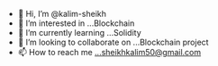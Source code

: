 - 👋 Hi, I’m @kalim-sheikh
- 👀 I’m interested in ...Blockchain 
- 🌱 I’m currently learning ...Solidity
- 💞️ I’m looking to collaborate on ...Blockchain project
- 📫 How to reach me ...sheikhkalim50@gmail.com

<!---
kalim-sheikh/kalim-sheikh is a ✨ special ✨ repository because its `README.md` (this file) appears on your GitHub profile.
You can click the Preview link to take a look at your changes.
--->
